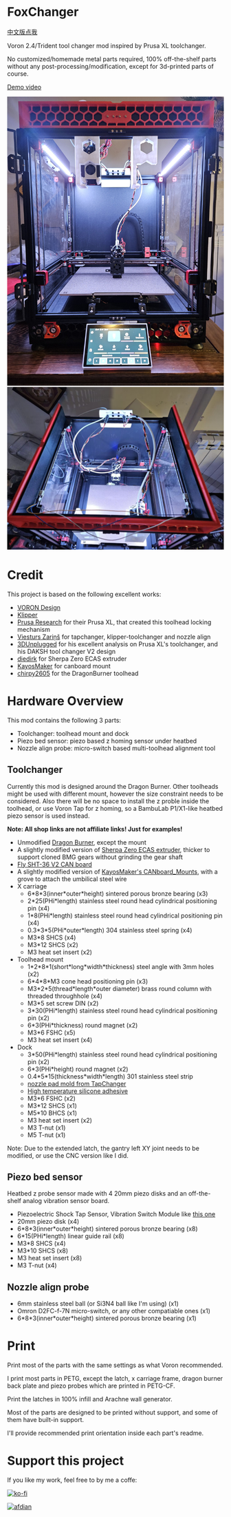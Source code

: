# FoxChanger
[中文版点我](./README.chs.md)

Voron 2.4/Trident tool changer mod inspired by Prusa XL toolchanger.

No customized/homemade metal parts required, 100% off-the-shelf parts without any post-processing/modification, except for 3d-printed parts of course.

[Demo video](https://www.bilibili.com/video/BV1c142117zm)

![](./imgs/1.jpg)
![](./imgs/2.jpg)

# Credit
This project is based on the following excellent works:
- [VORON Design](https://vorondesign.com/)
- [Klipper](https://www.klipper3d.org/)
- [Prusa Research](https://www.prusa3d.com/) for their Prusa XL, that created this toolhead locking mechanism
- [Viesturs Zariņš](https://github.com/viesturz) for tapchanger, klipper-toolchanger and nozzle align
- [3DUnplugged](https://www.youtube.com/channel/UCr8K1tva2CaEhyqNyaEjq_w) for his excellent analysis on Prusa XL's toolchanger, and his DAKSH tool changer V2 design
- [diedirk](https://www.printables.com/@diedirk_282928) for Sherpa Zero ECAS extruder
- [KayosMaker](https://github.com/KayosMake) for canboard mount
- [chirpy2605](https://github.com/chirpy2605) for the DragonBurner toolhead

# Hardware Overview
This mod contains the following 3 parts:
- Toolchanger: toolhead mount and dock
- Piezo bed sensor: piezo based z homing sensor under heatbed
- Nozzle align probe: micro-switch based multi-toolhead alignment tool

## Toolchanger
Currently this mod is designed around the Dragon Burner. Other toolheads might be used with different mount, however the size constraint needs to be considered. Also there will be no space to install the z proble inside the toolhead, or use Voron Tap for z homing, so a BambuLab P1/X1-like heatbed piezo sensor is used instead.

__Note: All shop links are not affiliate links! Just for examples!__

- Unmodified [Dragon Burner](https://github.com/chirpy2605/voron/tree/main/V0/Dragon_Burner), except the mount
- A slightly modified version of [Sherpa Zero ECAS extruder](https://www.printables.com/model/495935-sherpa-zero-ecas), thicker to support cloned BMG gears without grinding the gear shaft
- [Fly SHT-36 V2 CAN board](https://mellow-3d.github.io/fly-sht36_v2_general.html)
- A slightly modified version of [KayosMaker's CANboard_Mounts](https://github.com/KayosMaker/CANboard_Mounts), with a grove to attach the umbilical steel wire
- X carriage
  - 6\*8\*3(inner\*outer\*height) sintered porous bronze bearing (x3)
  - 2\*25(PHi\*length) stainless steel round head cylindrical positioning pin (x4)
  - 1\*8(PHi\*length) stainless steel round head cylindrical positioning pin (x4)
  - 0.3\*3\*5(PHi\*outer\*length) 304 stainless steel spring (x4)
  - M3\*8 SHCS (x4)
  - M3\*12 SHCS (x2)
  - M3 heat set insert (x2)
- Toolhead mount
  - 1\*2\*8\*1(short\*long\*width\*thickness) steel angle with 3mm holes (x2)
  - 6\*4\*8\*M3 cone head positioning pin (x3)
  - M3\*2\*5(thread\*length\*outer diameter) brass round column with threaded throughhole (x4)
  - M3\*5 set screw DIN (x2)
  - 3\*30(PHi\*length) stainless steel round head cylindrical positioning pin (x2)
  - 6\*3(PHi\*thickness) round magnet (x2)
  - M3\*6 FSHC (x5)
  - M3 heat set insert (x4)
- Dock
  - 3\*50(PHi\*length) stainless steel round head cylindrical positioning pin (x2)
  - 6\*3(PHi\*height) round magnet (x2)
  - 0.4\*5\*15(thickness\*width\*length) 301 stainless steel strip
  - [nozzle pad mold from TapChanger](https://github.com/viesturz/tapchanger/tree/f6a354f5bf93b9d8721f022794a41ad3e51c5828/Dock/Jigs)
  - [High temperature silicone adhesive](https://www.aliexpress.com/item/1005002418580570.html)
  - M3\*6 FSHC (x2)
  - M3\*12 SHCS (x1)
  - M5\*10 BHCS (x1)
  - M3 heat set insert (x2)
  - M3 T-nut (x1)
  - M5 T-nut (x1)

Note: Due to the extended latch, the gantry left XY joint needs to be modified, or use the CNC version like I did.

## Piezo bed sensor
Heatbed z probe sensor made with 4 20mm piezo disks and an off-the-shelf analog vibration sensor board.

- Piezoelectric Shock Tap Sensor, Vibration Switch Module like [this one](https://www.amazon.com/Rakstore-Piezoelectric-Vibration-piezoelectric-Percussion/dp/B09GX97X6B)
- 20mm piezo disk (x4)
- 6\*8\*3(inner\*outer\*height) sintered porous bronze bearing (x8)
- 6\*15(PHi\*length) linear guide rail (x8)
- M3\*8 SHCS (x4)
- M3\*10 SHCS (x8)
- M3 heat set insert (x8)
- M3 T-nut (x4)

## Nozzle align probe

- 6mm stainless steel ball (or Si3N4 ball like I'm using) (x1)
- Omron D2FC-f-7N micro-switch, or any other compatiable ones (x1)
- 6\*8\*3(inner\*outer\*height) sintered porous bronze bearing (x1)


# Print
Print most of the parts with the same settings as what Voron recommended.

I print most parts in PETG, except the latch, x carriage frame, dragon burner back plate and piezo probes which are printed in PETG-CF.

Print the latches in 100% infill and Arachne wall generator.

Most of the parts are designed to be printed without support, and some of them have built-in support.

I'll provide recommended print orientation inside each part's readme.

# Support this project
If you like my work, feel free to by me a coffe:

[![ko-fi](https://ko-fi.com/img/githubbutton_sm.svg)](https://ko-fi.com/noisyfox)

[<img width="200" src="https://pic1.afdiancdn.com/static/img/welcome/button-sponsorme.png" alt="afdian">](https://afdian.net/a/noisyfox)
